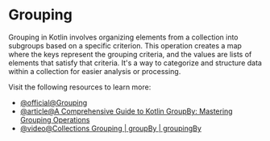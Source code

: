 # Grouping

Grouping in Kotlin involves organizing elements from a collection into subgroups based on a specific criterion. This operation creates a map where the keys represent the grouping criteria, and the values are lists of elements that satisfy that criteria. It's a way to categorize and structure data within a collection for easier analysis or processing.

Visit the following resources to learn more:

- [@official@Grouping](https://kotlinlang.org/docs/collection-grouping.html)
- [@article@A Comprehensive Guide to Kotlin GroupBy: Mastering Grouping Operations](https://www.dhiwise.com/post/comprehensive-guide-to-kotlin-groupby-mastering-grouping)
- [@video@Collections Grouping | groupBy | groupingBy](https://www.youtube.com/watch?v=iYb_Yu8D4HQ)